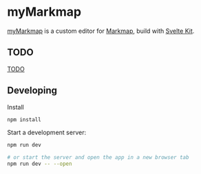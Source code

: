 # myMarkmap

[myMarkmap](https://mymarkmap.vercel.app/) is a custom editor for [Markmap](https://github.com/gera2ld/markmap), build with [Svelte Kit](https://kit.svelte.dev/).

## TODO

[TODO](https://github.com/eyssette/myMarkmap/projects/1)

## Developing

Install

```bash
npm install

```

Start a development server:

```bash
npm run dev

# or start the server and open the app in a new browser tab
npm run dev -- --open
```

